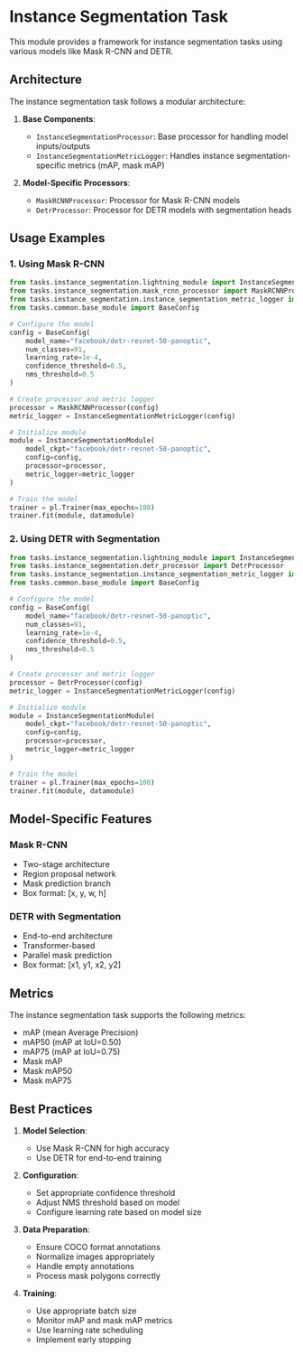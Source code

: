 # Instance Segmentation Task

This module provides a framework for instance segmentation tasks using various models like Mask R-CNN and DETR.

## Architecture

The instance segmentation task follows a modular architecture:

1. **Base Components**:
   - `InstanceSegmentationProcessor`: Base processor for handling model inputs/outputs
   - `InstanceSegmentationMetricLogger`: Handles instance segmentation-specific metrics (mAP, mask mAP)

2. **Model-Specific Processors**:
   - `MaskRCNNProcessor`: Processor for Mask R-CNN models
   - `DetrProcessor`: Processor for DETR models with segmentation heads

## Usage Examples

### 1. Using Mask R-CNN

```python
from tasks.instance_segmentation.lightning_module import InstanceSegmentationModule
from tasks.instance_segmentation.mask_rcnn_processor import MaskRCNNProcessor
from tasks.instance_segmentation.instance_segmentation_metric_logger import InstanceSegmentationMetricLogger
from tasks.common.base_module import BaseConfig

# Configure the model
config = BaseConfig(
    model_name="facebook/detr-resnet-50-panoptic",
    num_classes=91,
    learning_rate=1e-4,
    confidence_threshold=0.5,
    nms_threshold=0.5
)

# Create processor and metric logger
processor = MaskRCNNProcessor(config)
metric_logger = InstanceSegmentationMetricLogger(config)

# Initialize module
module = InstanceSegmentationModule(
    model_ckpt="facebook/detr-resnet-50-panoptic",
    config=config,
    processor=processor,
    metric_logger=metric_logger
)

# Train the model
trainer = pl.Trainer(max_epochs=100)
trainer.fit(module, datamodule)
```

### 2. Using DETR with Segmentation

```python
from tasks.instance_segmentation.lightning_module import InstanceSegmentationModule
from tasks.instance_segmentation.detr_processor import DetrProcessor
from tasks.instance_segmentation.instance_segmentation_metric_logger import InstanceSegmentationMetricLogger
from tasks.common.base_module import BaseConfig

# Configure the model
config = BaseConfig(
    model_name="facebook/detr-resnet-50-panoptic",
    num_classes=91,
    learning_rate=1e-4,
    confidence_threshold=0.5,
    nms_threshold=0.5
)

# Create processor and metric logger
processor = DetrProcessor(config)
metric_logger = InstanceSegmentationMetricLogger(config)

# Initialize module
module = InstanceSegmentationModule(
    model_ckpt="facebook/detr-resnet-50-panoptic",
    config=config,
    processor=processor,
    metric_logger=metric_logger
)

# Train the model
trainer = pl.Trainer(max_epochs=100)
trainer.fit(module, datamodule)
```

## Model-Specific Features

### Mask R-CNN
- Two-stage architecture
- Region proposal network
- Mask prediction branch
- Box format: [x, y, w, h]

### DETR with Segmentation
- End-to-end architecture
- Transformer-based
- Parallel mask prediction
- Box format: [x1, y1, x2, y2]

## Metrics

The instance segmentation task supports the following metrics:
- mAP (mean Average Precision)
- mAP50 (mAP at IoU=0.50)
- mAP75 (mAP at IoU=0.75)
- Mask mAP
- Mask mAP50
- Mask mAP75

## Best Practices

1. **Model Selection**:
   - Use Mask R-CNN for high accuracy
   - Use DETR for end-to-end training

2. **Configuration**:
   - Set appropriate confidence threshold
   - Adjust NMS threshold based on model
   - Configure learning rate based on model size

3. **Data Preparation**:
   - Ensure COCO format annotations
   - Normalize images appropriately
   - Handle empty annotations
   - Process mask polygons correctly

4. **Training**:
   - Use appropriate batch size
   - Monitor mAP and mask mAP metrics
   - Use learning rate scheduling
   - Implement early stopping 